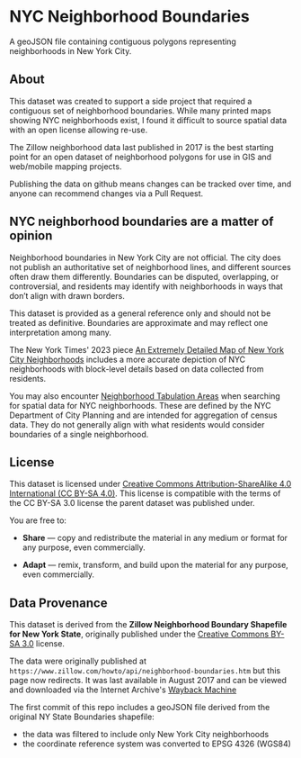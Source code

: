 # NYC Neighborhood Boundaries

A geoJSON file containing contiguous polygons representing neighborhoods in New York City.

## About

This dataset was created to support a side project that required a contiguous set of neighborhood boundaries. While many printed maps showing NYC neighborhoods exist, I found it difficult to source spatial data with an open license allowing re-use.

The Zillow neighborhood data last published in 2017 is the best starting point for an open dataset of neighborhood polygons for use in GIS and web/mobile mapping projects.

Publishing the data on github means changes can be tracked over time, and anyone can recommend changes via a Pull Request.


## NYC neighborhood boundaries are a matter of opinion

Neighborhood boundaries in New York City are not official. The city does not publish an authoritative set of neighborhood lines, and different sources often draw them differently. Boundaries can be disputed, overlapping, or controversial, and residents may identify with neighborhoods in ways that don’t align with drawn borders.

This dataset is provided as a general reference only and should not be treated as definitive. Boundaries are approximate and may reflect one interpretation among many.

The New York Times' 2023 piece [An Extremely Detailed Map of New York City Neighborhoods](https://www.nytimes.com/interactive/2023/upshot/extremely-detailed-nyc-neighborhood-map.html) includes a more accurate depiction of NYC neighborhoods with block-level details based on data collected from residents. 

You may also encounter [Neighborhood Tabulation Areas](https://www.nyc.gov/content/planning/pages/resources/datasets/neighborhood-tabulation) when searching for spatial data for NYC neighborhoods. These are defined by the NYC Department of City Planning and are intended for aggregation of census data. They do not generally align with what residents would consider boundaries of a single neighborhood.

## License

This dataset is licensed under [Creative Commons Attribution-ShareAlike 4.0 International (CC BY-SA 4.0)](https://creativecommons.org/licenses/by-sa/4.0/). This license is compatible with the terms of the CC BY-SA 3.0 license the parent dataset was published under.

You are free to:

* **Share** — copy and redistribute the material in any medium or format for any purpose, even commercially.

* **Adapt** — remix, transform, and build upon the material for any purpose, even commercially.


## Data Provenance

This dataset is derived from the **Zillow Neighborhood Boundary Shapefile for New York State**, originally published under the [Creative Commons BY-SA 3.0](https://creativecommons.org/licenses/by-sa/3.0/) license.

The data were originally published at `https://www.zillow.com/howto/api/neighborhood-boundaries.htm` but this page now redirects. It was last available in August 2017 and can be viewed and downloaded via the Internet Archive's [Wayback Machine](https://web.archive.org/web/20170818052012/https://www.zillow.com/howto/api/neighborhood-boundaries.htm)

The first commit of this repo includes a geoJSON file derived from the original NY State Boundaries shapefile:
- the data was filtered to include only New York City neighborhoods
- the coordinate reference system was converted to EPSG 4326 (WGS84)
